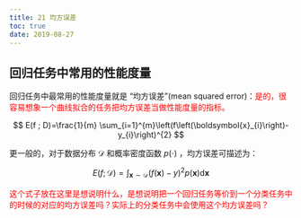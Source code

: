 ```yaml
---
title: 21 均方误差
toc: true
date: 2019-08-27
---
```


## 回归任务中常用的性能度量

回归任务中最常用的性能度量就是 “均方误差”(mean squared error)：<span style="color:red;">是的，很容易想象一个曲线拟合的任务把均方误差当做性能度量的指标。</span>

$$
E(f ; D)=\frac{1}{m} \sum_{i=1}^{m}\left(f\left(\boldsymbol{x}_{i}\right)-y_{i}\right)^{2}
$$

更一般的，对于数据分布 $\mathcal{D}$ 和概率密度函数 $p(\cdot)$ ，均方误差可描述为：

$$
E(f ; \mathcal{D})=\int_{\boldsymbol{x} \sim \mathcal{D}}(f(\boldsymbol{x})-y)^{2} p(\boldsymbol{x}) \mathrm{d} \boldsymbol{x}
$$

<span style="color:red;">这个式子放在这里是想说明什么，是想说明把一个回归任务等价到一个分类任务中的时候的对应的均方误差吗？实际上的分类任务中会使用这个均方误差吗？</span>
